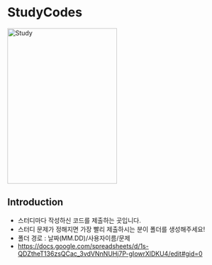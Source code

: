# StudyCodes
<img src="https://user-images.githubusercontent.com/50359789/180629106-e4f83bf5-19c1-4dcd-a727-11bc5aa3bbcb.jpg" width="70%" height="350px" title="Study" alt="Study"></img><br />

## Introduction <br />
- 스터디마다 작성하신 코드를 제출하는 곳입니다.
- 스터디 문제가 정해지면 가장 빨리 제출하시는 분이 폴더를 생성해주세요!
- 폴더 경로 : 날짜(MM.DD)/사용자이름/문제
- https://docs.google.com/spreadsheets/d/1s-QDZtheT136zsQCac_3vdVNnNUHj7P-gIowrXlDKU4/edit#gid=0
